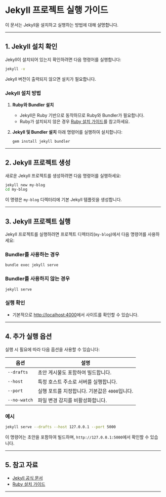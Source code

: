 # Jekyll 프로젝트 실행 가이드

이 문서는 Jekyll을 설치하고 실행하는 방법에 대해 설명합니다.

---

## 1. Jekyll 설치 확인

Jekyll이 설치되어 있는지 확인하려면 다음 명령어를 실행합니다:

```bash
jekyll -v
```

Jekyll 버전이 출력되지 않으면 설치가 필요합니다.

### Jekyll 설치 방법

1. **Ruby와 Bundler 설치**
    - Jekyll은 Ruby 기반으로 동작하므로 Ruby와 Bundler가 필요합니다.
    - Ruby가 설치되지 않은 경우 [Ruby 설치 가이드](https://www.ruby-lang.org/)를 참고하세요.

2. **Jekyll 및 Bundler 설치**
   아래 명령어를 실행하여 설치합니다:

   ```bash
   gem install jekyll bundler
   ```

---

## 2. Jekyll 프로젝트 생성

새로운 Jekyll 프로젝트를 생성하려면 다음 명령어를 실행하세요:

```bash
jekyll new my-blog
cd my-blog
```

이 명령은 `my-blog` 디렉터리에 기본 Jekyll 템플릿을 생성합니다.

---

## 3. Jekyll 프로젝트 실행

Jekyll 프로젝트를 실행하려면 프로젝트 디렉터리(`my-blog`)에서 다음 명령어를 사용하세요:

### Bundler를 사용하는 경우

```bash
bundle exec jekyll serve
```

### Bundler를 사용하지 않는 경우

```bash
jekyll serve
```

### 실행 확인
- 기본적으로 [http://localhost:4000](http://localhost:4000)에서 사이트를 확인할 수 있습니다.

---

## 4. 추가 실행 옵션

실행 시 필요에 따라 다음 옵션을 사용할 수 있습니다:

| 옵션                 | 설명                                             |
|----------------------|------------------------------------------------|
| `--drafts`           | 초안 게시물도 포함하여 빌드합니다.                  |
| `--host`             | 특정 호스트 주소로 서버를 실행합니다.               |
| `--port`             | 실행 포트를 지정합니다. 기본값은 `4000`입니다.        |
| `--no-watch`         | 파일 변경 감지를 비활성화합니다.                    |

### 예시

```bash
jekyll serve --drafts --host 127.0.0.1 --port 5000
```

이 명령어는 초안을 포함하여 빌드하며, `http://127.0.0.1:5000`에서 확인할 수 있습니다.

---

## 5. 참고 자료

- [Jekyll 공식 문서](https://jekyllrb.com/)
- [Ruby 설치 가이드](https://www.ruby-lang.org/)

---
